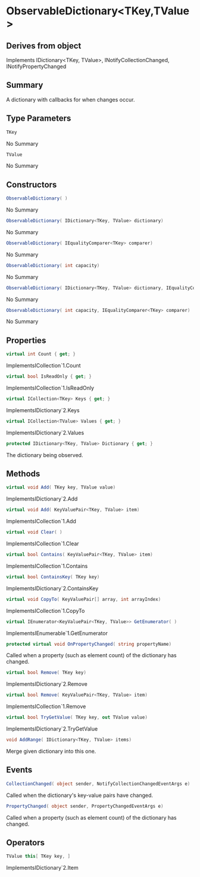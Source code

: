 # ObservableDictionary<TKey,TValue>

## Derives from object
Implements IDictionary<TKey, TValue>, INotifyCollectionChanged, INotifyPropertyChanged

## Summary

A dictionary with callbacks for when changes occur.
## Type Parameters

```c#
TKey
```
No Summary
```c#
TValue
```
No Summary
## Constructors

```c#
ObservableDictionary( ) 
```
No Summary
```c#
ObservableDictionary( IDictionary<TKey, TValue> dictionary) 
```
No Summary
```c#
ObservableDictionary( IEqualityComparer<TKey> comparer) 
```
No Summary
```c#
ObservableDictionary( int capacity) 
```
No Summary
```c#
ObservableDictionary( IDictionary<TKey, TValue> dictionary, IEqualityComparer<TKey> comparer) 
```
No Summary
```c#
ObservableDictionary( int capacity, IEqualityComparer<TKey> comparer) 
```
No Summary
## Properties

```c#
virtual int Count { get; } 
```
ImplementsICollection`1.Count
```c#
virtual bool IsReadOnly { get; } 
```
ImplementsICollection`1.IsReadOnly
```c#
virtual ICollection<TKey> Keys { get; } 
```
ImplementsIDictionary`2.Keys
```c#
virtual ICollection<TValue> Values { get; } 
```
ImplementsIDictionary`2.Values
```c#
protected IDictionary<TKey, TValue> Dictionary { get; } 
```
The dictionary being observed.
## Methods

```c#
virtual void Add( TKey key, TValue value) 
```
ImplementsIDictionary`2.Add
```c#
virtual void Add( KeyValuePair<TKey, TValue> item) 
```
ImplementsICollection`1.Add
```c#
virtual void Clear( ) 
```
ImplementsICollection`1.Clear
```c#
virtual bool Contains( KeyValuePair<TKey, TValue> item) 
```
ImplementsICollection`1.Contains
```c#
virtual bool ContainsKey( TKey key) 
```
ImplementsIDictionary`2.ContainsKey
```c#
virtual void CopyTo( KeyValuePair[] array, int arrayIndex) 
```
ImplementsICollection`1.CopyTo
```c#
virtual IEnumerator<KeyValuePair<TKey, TValue>> GetEnumerator( ) 
```
ImplementsIEnumerable`1.GetEnumerator
```c#
protected virtual void OnPropertyChanged( string propertyName) 
```
Called when a property (such as element count) of the dictionary has changed.
```c#
virtual bool Remove( TKey key) 
```
ImplementsIDictionary`2.Remove
```c#
virtual bool Remove( KeyValuePair<TKey, TValue> item) 
```
ImplementsICollection`1.Remove
```c#
virtual bool TryGetValue( TKey key, out TValue value) 
```
ImplementsIDictionary`2.TryGetValue
```c#
void AddRange( IDictionary<TKey, TValue> items) 
```
Merge given dictionary into this one.
## Events

```c#
CollectionChanged( object sender, NotifyCollectionChangedEventArgs e) 
```
Called when the dictionary's key-value pairs have changed.
```c#
PropertyChanged( object sender, PropertyChangedEventArgs e) 
```
Called when a property (such as element count) of the dictionary has changed.
## Operators

```c#
TValue this[ TKey key, ] 
```
ImplementsIDictionary`2.Item
